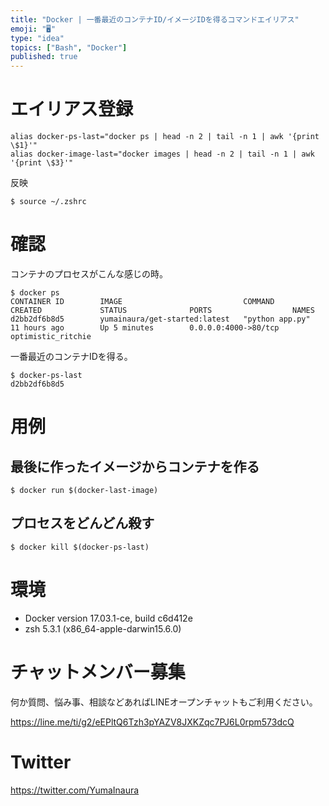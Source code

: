 ```yaml
---
title: "Docker | 一番最近のコンテナID/イメージIDを得るコマンドエイリアス"
emoji: "🖥"
type: "idea"
topics: ["Bash", "Docker"]
published: true
---
```


# エイリアス登録

```bash:~/.zshrc
alias docker-ps-last="docker ps | head -n 2 | tail -n 1 | awk '{print \$1}'"
alias docker-image-last="docker images | head -n 2 | tail -n 1 | awk '{print \$3}'"

```

反映

```
$ source ~/.zshrc
```

# 確認

コンテナのプロセスがこんな感じの時。

```
$ docker ps
CONTAINER ID        IMAGE                           COMMAND             CREATED             STATUS              PORTS                  NAMES
d2bb2df6b8d5        yumainaura/get-started:latest   "python app.py"     11 hours ago        Up 5 minutes        0.0.0.0:4000->80/tcp   optimistic_ritchie
```

一番最近のコンテナIDを得る。

```
$ docker-ps-last
d2bb2df6b8d5
```

# 用例

## 最後に作ったイメージからコンテナを作る

```
$ docker run $(docker-last-image)
```

## プロセスをどんどん殺す

```
$ docker kill $(docker-ps-last)
```

# 環境

- Docker version 17.03.1-ce, build c6d412e
- zsh 5.3.1 (x86_64-apple-darwin15.6.0)








<!-- Update From Qiita API -->

# チャットメンバー募集


何か質問、悩み事、相談などあればLINEオープンチャットもご利用ください。

https://line.me/ti/g2/eEPltQ6Tzh3pYAZV8JXKZqc7PJ6L0rpm573dcQ





# Twitter


https://twitter.com/YumaInaura


<!-- Update From Qiita API -->


